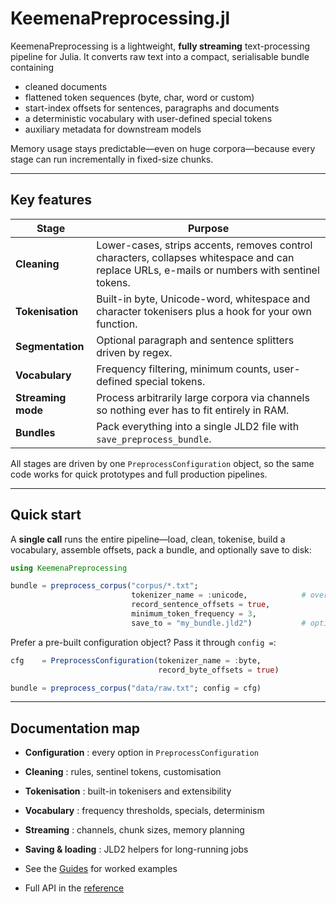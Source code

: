 

# KeemenaPreprocessing.jl

KeemenaPreprocessing is a lightweight, **fully streaming** text-processing
pipeline for Julia.  It converts raw text into a compact, serialisable bundle
containing

* cleaned documents
* flattened token sequences (byte, char, word or custom)
* start-index offsets for sentences, paragraphs and documents
* a deterministic vocabulary with user-defined special tokens
* auxiliary metadata for downstream models

Memory usage stays predictable—even on huge corpora—because every stage can
run incrementally in fixed-size chunks.

---

## Key features

| Stage | Purpose |
|-------|---------|
| **Cleaning** | Lower-cases, strips accents, removes control characters, collapses whitespace and can replace URLs, e-mails or numbers with sentinel tokens. |
| **Tokenisation** | Built-in byte, Unicode-word, whitespace and character tokenisers plus a hook for your own function. |
| **Segmentation** | Optional paragraph and sentence splitters driven by regex. |
| **Vocabulary** | Frequency filtering, minimum counts, user-defined special tokens. |
| **Streaming mode** | Process arbitrarily large corpora via channels so nothing ever has to fit entirely in RAM. |
| **Bundles** | Pack everything into a single JLD2 file with `save_preprocess_bundle`. |

All stages are driven by one `PreprocessConfiguration` object, so the same
code works for quick prototypes and full production pipelines.

---

## Quick start

A **single call** runs the entire pipeline—load, clean, tokenise, build a
vocabulary, assemble offsets, pack a bundle, and optionally save to disk:

```julia
using KeemenaPreprocessing

bundle = preprocess_corpus("corpus/*.txt";
                           tokenizer_name = :unicode,            # override defaults
                           record_sentence_offsets = true,
                           minimum_token_frequency = 3,
                           save_to = "my_bundle.jld2")           # optional persistence
```

Prefer a pre-built configuration object? Pass it through `config =`:

```julia
cfg    = PreprocessConfiguration(tokenizer_name = :byte,
                                 record_byte_offsets = true)

bundle = preprocess_corpus("data/raw.txt"; config = cfg)
```

---

## Documentation map

* **Configuration** : every option in `PreprocessConfiguration`
* **Cleaning** : rules, sentinel tokens, customisation
* **Tokenisation** : built-in tokenisers and extensibility
* **Vocabulary** : frequency thresholds, specials, determinism
* **Streaming** : channels, chunk sizes, memory planning
* **Saving & loading** : JLD2 helpers for long-running jobs



*  See the [Guides](guides/quickstart.md) for worked examples  
*  Full API in the [reference](api/index.md)
